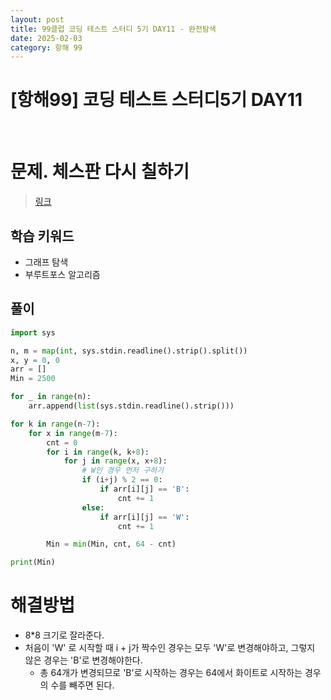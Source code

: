 ```yaml
---
layout: post
title: 99클럽 코딩 테스트 스터디 5기 DAY11 - 완전탐색
date: 2025-02-03
category: 항해 99 
---
```


# [항해99] 코딩 테스트 스터디5기 DAY11

<br>

# 문제. 체스판 다시  칠하기
> [링크](https://www.acmicpc.net/problem/1018)

## 학습 키워드
- 그래프 탐색
- 부루트포스 알고리즘



## 풀이

```python
import sys

n, m = map(int, sys.stdin.readline().strip().split())
x, y = 0, 0
arr = []
Min = 2500

for _ in range(n):
    arr.append(list(sys.stdin.readline().strip()))

for k in range(n-7):
    for x in range(m-7):
        cnt = 0
        for i in range(k, k+8):
            for j in range(x, x+8):
                # W인 경우 먼저 구하기
                if (i+j) % 2 == 0:
                    if arr[i][j] == 'B':
                        cnt += 1
                else:
                    if arr[i][j] == 'W':
                        cnt += 1

        Min = min(Min, cnt, 64 - cnt)

print(Min)
```

# 해결방법
- 8*8 크기로 잘라준다.
- 처음이 'W' 로 시작할 때 i + j가 짝수인 경우는 모두 'W'로 변경해야하고, 그렇지 않은 경우는 'B'로 변경해야한다. 
  - 총 64개가 변경되므로 'B'로 시작하는 경우는 64에서 화이트로 시작하는 경우의 수를 빼주면 된다.